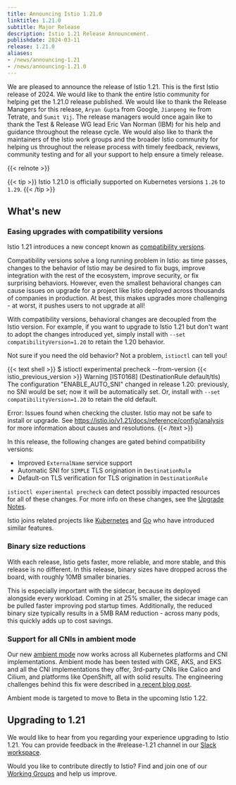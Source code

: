```yaml
---
title: Announcing Istio 1.21.0
linktitle: 1.21.0
subtitle: Major Release
description: Istio 1.21 Release Announcement.
publishdate: 2024-03-11
release: 1.21.0
aliases:
- /news/announcing-1.21
- /news/announcing-1.21.0
---
```


We are pleased to announce the release of Istio 1.21. This is the first Istio release of 2024. We would like to thank the
entire Istio community for helping get the 1.21.0 release published. We would like to thank the Release Managers for
this release, `Aryan Gupta` from Google, `Jianpeng He` from Tetrate, and `Sumit Vij`. The release
managers would once again like to thank the Test & Release WG lead Eric Van Norman (IBM) for his help and guidance
throughout the release cycle. We would also like to thank the maintainers of the Istio work groups and the broader Istio
community for helping us throughout the release process with timely feedback, reviews, community testing and for all
your support to help ensure a timely release.

{{< relnote >}}

{{< tip >}}
Istio 1.21.0 is officially supported on Kubernetes versions `1.26` to `1.29`.
{{< /tip >}}

## What's new

### Easing upgrades with compatibility versions

Istio 1.21 introduces a new concept known as
[compatibility versions](/docs/setup/additional-setup/compatibility-versions/).

Compatibility versions solve a long running problem in Istio: as time
passes, changes to the behavior of Istio may be desired to fix bugs,
improve integration with the rest of the
ecosystem, improve security, or fix surprising behaviors. However, even
the smallest
behavioral changes can cause issues on upgrade for a project like
Istio deployed across
thousands of companies in production. At best, this makes upgrades
more challenging - at
worst, it pushes users to not upgrade at all!

With compatibility versions, behavioral changes are decoupled from the Istio version. For
example, if you want to upgrade to Istio 1.21 but don't want to adopt the changes
introduced yet, simply install with `--set compatibilityVersion=1.20` to retain the 1.20
behavior.

Not sure if you need the old behavior? Not a problem, `istioctl` can tell you!

{{< text shell >}}
$ istioctl experimental precheck --from-version {{< istio_previous_version >}}
Warning [IST0168] (DestinationRule default/tls) The configuration "ENABLE_AUTO_SNI"
changed in release 1.20: previously, no SNI would be set; now it will be automatically
set. Or, install with `--set compatibilityVersion=1.20` to retain the old default.

Error: Issues found when checking the cluster. Istio may not be safe to install or upgrade.
See https://istio.io/v1.21/docs/reference/config/analysis for more information about
causes and resolutions.
{{< /text >}}

In this release, the following changes are gated behind compatibility versions:
* Improved `ExternalName` service support
* Automatic SNI for `SIMPLE` TLS origination in `DestinationRule`
* Default-on TLS verification for TLS origination in `DestinationRule`

`istioctl experimental precheck` can detect possibly impacted resources for all of these changes. For
more info on these changes, see the
[Upgrade Notes](/news/releases/1.21.x/announcing-1.21/upgrade-notes).

Istio joins related projects like [Kubernetes](https://github.com/kubernetes/enhancements/blob/master/keps/sig-architecture/4330-compatibility-versions/README.md) and [Go](https://go.dev/blog/compat) who have introduced
similar features.

### Binary size reductions

With each release, Istio gets faster, more reliable, and more stable, and this release is
no different. In this release, binary sizes have dropped across the board, with roughly
10MB smaller binaries.

This is especially important with the sidecar, because its deployed alongside every
workload. Coming in at 25% smaller, the sidecar image can be pulled faster improving pod
startup times. Additionally, the reduced binary size typically results in a 5MB RAM
reduction - across many pods, this quickly adds up to cost savings.

### Support for all CNIs in ambient mode

Our new [ambient mode](/blog/2022/introducing-ambient-mesh/) now works across all Kubernetes platforms and CNI implementations. Ambient mode has been tested with GKE, AKS, and EKS and all the CNI implementations they offer, 3rd-party CNIs like Calico and Cilium, and platforms like OpenShift, all with solid results. The engineering challenges behind this fix were described in [a recent blog post](/blog/2024/inpod-traffic-redirection-ambient/).

Ambient mode is targeted to move to Beta in the upcoming Istio 1.22.

## Upgrading to 1.21

We would like to hear from you regarding your experience upgrading to Istio 1.21. You can provide feedback
in the #release-1.21 channel in our [Slack workspace](https://slack.istio.io/).

Would you like to contribute directly to Istio? Find and join one of
our [Working Groups](https://github.com/istio/community/blob/master/WORKING-GROUPS.md) and help us improve.

